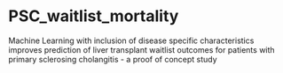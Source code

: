 # PSC_waitlist_mortality
Machine Learning with inclusion of disease specific characteristics improves prediction of liver transplant waitlist outcomes for patients with primary sclerosing cholangitis - a proof of concept study
